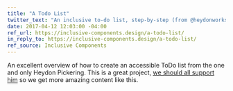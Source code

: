 ```yaml
---
title: "A Todo List"
twitter_text: "An inclusive to-do list, step-by-step (from @heydonworks)"
date: 2017-04-12 12:03:00 -04:00
ref_url: https://inclusive-components.design/a-todo-list/
in_reply_to: https://inclusive-components.design/a-todo-list/
ref_source: Inclusive Components
---
```


An excellent overview of how to create an accessible ToDo list from the one and only Heydon Pickering. This is a great project, [we should all support him](https://www.patreon.com/inclusicomps) so we get more amazing content like this.